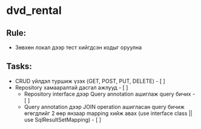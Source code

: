 # dvd_rental

## Rule:
  - Зөвхөн локал дээр тест хийгдсэн кодыг оруулна

## Tasks:
  - CRUD үйлдэл туршиж үзэх (GET, POST, PUT, DELETE) - [ ]
  - Repository хамааралтай дасгал ажлууд - [ ]
    - Repository interface дээр Query annotation ашиглаж query бичих - [ ] 
    - Query annotation дээр JOIN operation ашигласан query бичиж өгөгдлийг 2 өөр янзаар mapping хийж авах (use interface class || use SqlResultSetMapping) - [ ] 
